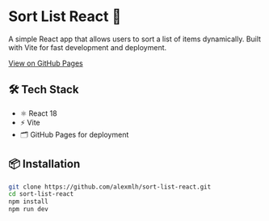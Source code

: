 # Sort List React 🧮

A simple React app that allows users to sort a list of items dynamically. Built with Vite for fast development and deployment.

[View on GitHub Pages](https://alexmlh.github.io/sort-list-react)

## 🛠️ Tech Stack

- ⚛️ React 18
- ⚡ Vite
- 🗂️ GitHub Pages for deployment

## 📦 Installation

```bash
git clone https://github.com/alexmlh/sort-list-react.git
cd sort-list-react
npm install
npm run dev
